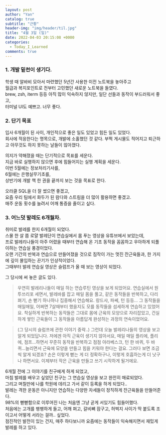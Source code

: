 ```yaml
---
layout: post
author: "Yan"
catalog: true
subtitle: "근황"
header-img: "img/header/til.jpg"
title: "4월 3일 (일)"
date: 2022-04-03 20:15:08 +0000
categories:
  - Today_I_Learned
comments: true
---
```


### 1. 개발 밑천이 생기다.

학생 때 알바비 모아서 마련했던 5년간 사용한 이전 노트북을 놓아주고  
월급과 복지포인트로 전부터 고민했던 새로운 노트북을 들였다.  
brew, zsh, iterm 등등 아직 많이 익숙하지 않지만, 일단 선들과 동작이 부드러워서 좋고,  
터미널 UI도 예쁘고. 너무 좋다.  

### 2. 단기 목표

입사 6개월이 된 사이, 개인적으로 좋은 일도 있었고 힘든 일도 있었다.  
회사에 적응한다는 명목으로, 개발에 소홀했던 것 같다. 부쩍 게시물도 적어지고 퇴근하고 아무것도 하지 못하는 날들이 많아졌다.  

의지가 약해졌을 때는 단기적으로 목표를 세운다.  
지금 바로 실행하지 않으면 후에 힘들어지는 실행 계획을 세운다.  
이번 5월에는 정보처리기사를,  
6월에는 은행실무기초를,  
상반기에 개발 책 한 권을 끝까지 보는 것을 목표로 한다.  

오라클 SQL을 더 잘 썼으면 좋겠고,  
요즘 우리 팀에서 화두가 된 람다와 스트림을 더 많이 활용하면 좋겠고.  
매주 운동 횟수를 늘려서 어깨 통증을 줄이고 싶다.  

### 3. 어느덧 발레도 6개월차.

취미로 발레를 한지 6개월이 되었다.  
스물 한 살 쯤 로얄 발레단이 연습실에서 몸 푸는 영상을 유튜브에서 보았는데,  
프로 발레리나들이 아주 어렸을 때부터 연습해 온 기초 동작을 꼼꼼하고 우아하게 되풀이하는 연습실 풍경이었다.  
오랜 기간의 반복과 연습으로 만들어졌을 것으로 짐작이 가는 멋진 잔근육들과, 한 가지에 깊이 몰입하는 끈기가 인상적이었다.  
그때부터 발레 연습실 영상은 슬럼프가 올 때 보는 영상이 되었다.  

그 당시에 써 놓은 글도 있다.  
> 우연히 발레리나들이 매일 하는 연습루틴 영상을 보게 되었어요. 연습실에서 원투쓰리포 세면서, 발레바를 잡고 매일 몸을 풀고, 같은 동작들을 반복하고, 다리 펴기, 손 뻗기 하나하나 집중해서 연습해요. 랑드샤, 파쎄, 턴 등등… 그 동작들을 매일매일, 어쩌면 7살때부터 했을지도 모를 동작들을 섬세하게 연습하고 있었어요. 착실하게 반복하는 동작들은 그대로 몸에 근육의 모양으로 자리잡았고, 건실하게 쌓인 근육들이 그 동작들을 아름답게 완성하는 과정의 연속이었어요.

> (그 당시의 슬럼프에 관한 이야기 중략..) 그런데 오늘 발레리나들의 영상을 보고 알게 되었답니다. 저에겐 아직 근육이 생기지 않아서요, 매일 매일 플리에, 플리에, 점프…하면서 꾸준히 동작을 반복하고 점점 아라베스크, 턴 한 바퀴, 두 바퀴...늘리면서 근육에 모양을 만들고 힘을 키워야 한다는 걸요. 그러다 보면 조금씩 알게 되겠죠? 손은 이렇게 뻗는 게 더 정확하구나, 이렇게 호흡하는게 더 낫구나 하면서요. 이제부터 작은 근육을 만들고 쓰기 시작하게 될거에요.

6개월 전에 그 이야기를 친구에게 하게 되었고,  
마침 발레를 배우고 싶었던 친구는 그 연습실 영상을 보고 완전히 매료되었다.  
그리고 며칠만에 나를 학원에 데리고 가서 같이 등록을 하게 되었다..  
발레는 격한 운동은 아니지만 연습하는 다양한 자세들이 정직하게 잔근육들을 만들어준다.  
98%의 뻗뻗함으로 이루어진 나는 처음엔 그냥 곧게 서있기도 힘들어했다.  
처음에는 고개를 팽팽하게 들고, 어깨 펴고, 갈비뼈 잠구고, 허벅지 사이가 딱 붙도록 조이고서 어떻게 서라는 걸까.. 싶었다.  
점진적인 발전이 있는 건지, 매주 하다보니까 요즘에는 동작들이 익숙해지면서 재밌게 발레를 하고 있다.  